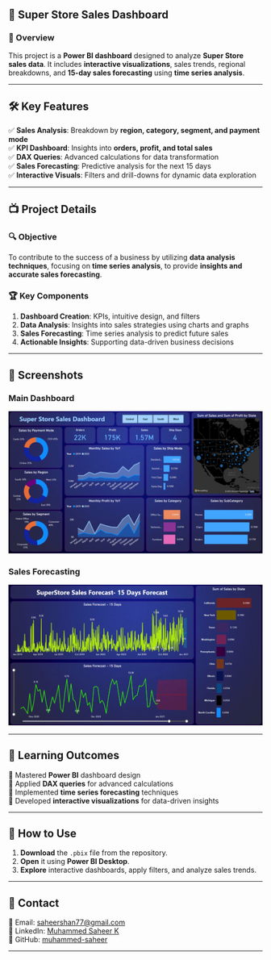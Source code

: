 ## 💊 Super Store Sales Dashboard  



### 📌 Overview  
This project is a **Power BI dashboard** designed to analyze **Super Store sales data**. It includes **interactive visualizations**, sales trends, regional breakdowns, and **15-day sales forecasting** using **time series analysis**.

---

## 🛠 Key Features  
✅ **Sales Analysis**: Breakdown by **region, category, segment, and payment mode**  
✅ **KPI Dashboard**: Insights into **orders, profit, and total sales**  
✅ **DAX Queries**: Advanced calculations for data transformation  
✅ **Sales Forecasting**: Predictive analysis for the next 15 days  
✅ **Interactive Visuals**: Filters and drill-downs for dynamic data exploration  

---

## 📺 Project Details  

### 🔍 **Objective**  
To contribute to the success of a business by utilizing **data analysis techniques**, focusing on **time series analysis**, to provide **insights and accurate sales forecasting**.

### 🏆 **Key Components**  
1. **Dashboard Creation**: KPIs, intuitive design, and filters  
2. **Data Analysis**: Insights into sales strategies using charts and graphs  
3. **Sales Forecasting**: Time series analysis to predict future sales  
4. **Actionable Insights**: Supporting data-driven business decisions  

---

## 📸 Screenshots  

### **Main Dashboard**  
![Dashboard Screenshot](https://github.com/muhammed-saheer/Super-Store-Sales-Dashboard/blob/main/image/Screenshot%202025-02-06%20103903.png)

### **Sales Forecasting**  
![Forecast Screenshot](https://github.com/muhammed-saheer/Super-Store-Sales-Dashboard/blob/main/image/Screenshot%202025-02-06%20103916.png)  

---

## 📝 Learning Outcomes  
📌 Mastered **Power BI** dashboard design  
📌 Applied **DAX queries** for advanced calculations  
📌 Implemented **time series forecasting** techniques  
📌 Developed **interactive visualizations** for data-driven insights  

---

## 🚀 How to Use  
1. **Download** the `.pbix` file from the repository.  
2. **Open** it using **Power BI Desktop**.  
3. **Explore** interactive dashboards, apply filters, and analyze sales trends.  

---

## 📩 Contact  
📧 Email: saheershan77@gmail.com  
🔗 LinkedIn: [Muhammed Saheer K](https://www.linkedin.com/in/muhammed-saheer-k-34a7372a8/)  
🐙 GitHub: [muhammed-saheer](https://github.com/muhammed-saheer)  

---
